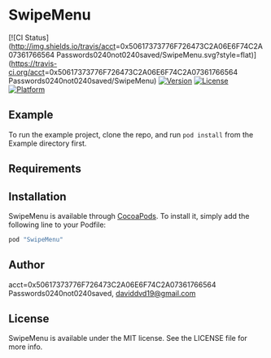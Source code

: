 # SwipeMenu

[![CI Status](http://img.shields.io/travis/acct<blob>=0x50617373776F726473C2A06E6F74C2A07361766564  Passwords0240not0240saved/SwipeMenu.svg?style=flat)](https://travis-ci.org/acct<blob>=0x50617373776F726473C2A06E6F74C2A07361766564  Passwords0240not0240saved/SwipeMenu)
[![Version](https://img.shields.io/cocoapods/v/SwipeMenu.svg?style=flat)](http://cocoapods.org/pods/SwipeMenu)
[![License](https://img.shields.io/cocoapods/l/SwipeMenu.svg?style=flat)](http://cocoapods.org/pods/SwipeMenu)
[![Platform](https://img.shields.io/cocoapods/p/SwipeMenu.svg?style=flat)](http://cocoapods.org/pods/SwipeMenu)

## Example

To run the example project, clone the repo, and run `pod install` from the Example directory first.

## Requirements

## Installation

SwipeMenu is available through [CocoaPods](http://cocoapods.org). To install
it, simply add the following line to your Podfile:

```ruby
pod "SwipeMenu"
```

## Author

acct<blob>=0x50617373776F726473C2A06E6F74C2A07361766564  Passwords0240not0240saved, daviddvd19@gmail.com

## License

SwipeMenu is available under the MIT license. See the LICENSE file for more info.
